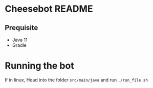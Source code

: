 # Cheesebot README

## Prequisite

 - Java 11
 - Gradle

# Running the bot

If in linux,
Head into the folder `src/main/java` and run `./run_file.sh`
